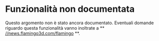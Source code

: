 ---
---


# Funzionalità non documentata
Questo argomento non è stato ancora documentato.
Eventuali domande riguardo questa funzionalità vanno inoltrate a ** [//news.flamingo3d.com/flamingo](flamingo) **.

